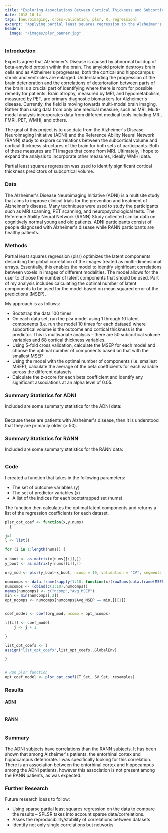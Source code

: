 ```yaml
---
title: "Exploring Associations Between Cortical Thickness and Subcortical Volume Measures Using Partial Least Squares Regression"
date: 2018-10-14
tags: [neuroimaging, cross-validation, plsr, R, regression]
excerpt: "Applying partial least squares regression to the Alzheimer's Disease Neuroimaging Initiative data to identify networks of correlations between cortical thickness and subcortical volume measures"
header:
  image: "/images/plsr_banner.jpg"
---
```


### Introduction
Experts agree that Alzheimer's Disease is caused by abnormal buildup of beta-amyloid protein within the brain. The amyloid protein destroys brain cells and as Alzheimer's progresses, both the cortical and hippocampus shrink and ventricles are enlarged. Understanding the progression of the brain deterioration and the correlations of deterioration between parts of the brain is a crucial part of identifying where there is room for possible remedy for patients. Brain atrophy, measured by MRI, and hypometabolism, measured by PET, are primary diagnostic biomarkers for Alzheimer's disease. Currently, the field is moving towards multi-modal brain imaging. Rather than using data from only one medical measure, such as MRI, Multi-modal analysis incorporates data from different medical tools including MRI, FMRI, PET, WMHI, and others.

The goal of this project is to use data from the Alzheimer's Disease Neuroimaging Initiative (ADNI) and the Reference Ability Neural Network (RANN) study to explore correlations between the subcortical volume and cortical thickness structures of the brain for both sets of participants. Both of these measures are T1 images that come from MRI. Ultimately, I hope to expand the analysis to incorporate other measures, ideally WMHI data.

Partial least squares regression was used to identify significant cortical thickness predictors of subcortical volume.

### Data
The Alzheimer's Disease Neuroimaging Initiative (ADNI) is a multisite study that aims to improve clinical trials for the prevention and treatment of Alzheimer’s disease. Many techniques were used to study the participants such as MRI scanning, PET scanning, and neuropsychological tests. The Reference Ability Neural Network (RANN) Study collected similar data on cognitively normal young and old patients. ADNI participants consist of people diagnosed with Alzheimer's disease while RANN participants are healthy patients.

### Methods
Partial least squares regression (plsr) optimizes the latent components describing the global correlation of the images treated as multi-dimensional arrays. Essentially, this enables the model to identify significant correlations between voxels in images of different modalities. The model allows for the user to choose the number of latent components that should be used. Part of my analysis includes calculating the optimal number of latent components to be used for the model based on mean squared error of the predictions (MSEP).

My approach is as follows:

* Bootstrap the data 100 times
* On each data set, run the plsr model using 1 through 10 latent components (i.e. run the model 10 times for each dataset) where subcortical volume is the outcome and cortical thickness is the predictor. This is multivariate analysis - there are 50 subcortical volume variables and 68 cortical thickness variables.
* Using 5-fold cross validation, calculate the MSEP for each model and choose the optimal number of components based on that with the smallest MSEP
* Using the model with the optimal number of components (i.e. smallest MSEP), calculate the average of the beta coefficients for each variable across the different datasets
* Calculate the z-score for each beta coefficient and identify any significant associations at an alpha level of 0.05.

### Summary Statistics for ADNI
Included are some summary statistics for the ADNI data:

<p align="center">
<img src="{{ site.url }}{{ site.baseurl }}/images/plsr_table1.png" alt="" align="middle">
</p>

Because these are patients with Alzheimer's disease, then it is understood that they are primarily older (> 50).

### Summary Statistics for RANN
Included are some summary statistics for the RANN data:

<p align="center">
<img src="{{ site.url }}{{ site.baseurl }}/images/plsr_table2.png" alt="" align="middle">
</p>

### Code
I created a function that takes in the following parameters:

* The set of outcome variables (y)
* The set of predictor variables (x)
* A list of the indices for each bootstrapped set (nums)

The function then calculates the optimal latent components and returns a list of the regression coefficients for each dataset.

```r
plsr_opt_coef <- function(x,y,nums)
  {

j=1
l <- list()

for (i in 1:length(nums)) {

x_boot <- as.matrix(x[nums[[i]],])
y_boot <- as.matrix(y[nums[[i]],])

org_mod <- plsr(y_boot~x_boot, ncomp = 10, validation = "CV", segments = 5)

numcomps <- data.frame(sapply(1:10, function(x)(rowSums(data.frame(MSEP(org_mod, ncomp = x, intercept = FALSE)$val))/length(colnames(y)))[1]))
numcomps <- (cbind(c(1:10),numcomps))
names(numcomps) <- c("ncomp","Avg_MSEP")
min <- min(numcomps[,2])
opt_ncomps <- numcomps[numcomps$Avg_MSEP == min,][[1]]


coef_model <- coef(org_mod, ncomp = opt_ncomps)

l[[i]] <- coef_model
    j <- j + 1

}

list_opt_coefs <- l
assign("list_opt_coefs",list_opt_coefs,.GlobalEnv)

}


# Run plsr function
opt_coef_model <- plsr_opt_coef(CT_Set, SV_Set, resamples)
```

### Results

#### ADNI

<p align="center">
<img src="{{ site.url }}{{ site.baseurl }}/images/ADNI_results.png" alt="" align="middle">
</p>

#### RANN

<p align="center">
<img src="{{ site.url }}{{ site.baseurl }}/images/RANN_results.png" alt="" align="middle">
</p>

### Summary
The ADNI subjects have correlations than the RANN subjects. It has been shown that among Alzheimer's patients, the entorhinal cortex and hippocampus deteriorate. I was specifically looking for this correlation. There is an association between the entorhinal cortex and hippocampus among the ADNI patients, however this association is not present among the RANN patients, as was expected.

### Further Research
Future research ideas to follow:

* Using sparse partial least squares regression on the data to compare the results – SPLSR takes into account sparse data/correlations.
* Asses the reproducibility/stability of correlations between datasets
* Identify not only single correlations but networks
